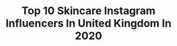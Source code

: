 ---
title: Top 10 Skincare Instagram Influencers In United Kingdom In 2020
description: >-
  Find top skincare Instagram influencers in United Kingdom in 2020. Most popular hashtags: #giveaway #skincare #skincareroutine #makeup.
platform: Instagram
profiles:
  - username: "hisu.xen"
    fullname: >-
      H I S U. X E N
    location: "United Kingdom"
    followers: 12751
    engagement: 1885
    commentsToLikes: 0.046514
    id: ck134h854wep50i19uaw4sycr
    verified: false
    hashtags: "#cowgirl, #miyonakeup, #violetlips, #makeupobsessed"
  - username: "zaddyza1n"
    fullname: >-
      Zain Shah
    location: "United Kingdom"
    followers: 3972
    engagement: 2646
    commentsToLikes: 0.183247
    id: ckap3160616gm0i780pcn3k8n
    verified: false
    hashtags: "#mentalhealth, #feet, #empowerment, #selfconfidence"
  - username: "makeuppbyalyy"
    fullname: >-
      ALIYA FATIMA - UAE 🇦🇪
    location: "United Kingdom"
    followers: 64081
    engagement: 352
    commentsToLikes: 0.201222
    id: ck5hcfnpehtzm0i1196drc8p2
    verified: false
    hashtags: "#queens, #hijabifashion, #narspartner, #blogdubai"
  - username: "zineblog"
    fullname: >-
      Z I N E B ✨
    location: "United Kingdom"
    followers: 10634
    engagement: 806
    commentsToLikes: 0.240250
    id: ckapcp0c24mk50i78jtqwtr67
    verified: false
    hashtags: "#outfitoftoday, #newblogger, #handjewellery, #casualfashion"
  - username: "perriesian"
    fullname: >-
      P E R R I E | W A L K E R
    location: "United Kingdom"
    followers: 32007
    engagement: 375
    commentsToLikes: 0.085985
    id: ck5hrodsvv7cq0i11g2q1evqn
    verified: false
    hashtags: "#stayhome"
  - username: "poonamwalid"
    fullname: >-
      Poonam walid
    location: "United Kingdom"
    followers: 43773
    engagement: 296
    commentsToLikes: 0.074897
    id: ck9wean2wjfak0j78qsind28a
    verified: false
    hashtags: "#diyskincare, #summer, #fentybeauty, #cheeksout"
  - username: "thepretendgrownup"
    fullname: >-
      Rachael • UK Blogger
    location: "United Kingdom"
    followers: 5476
    engagement: 901
    commentsToLikes: 0.343999
    id: ck8t04xguqulv0j78m99fblmg
    verified: false
    hashtags: "#bestmemories, #colourfulhouses, #nopeace, #girlygirls"
  - username: "mandymadd"
    fullname: >-
      Mandy Madden Kelley
    location: "United Kingdom"
    followers: 90498
    engagement: 244
    commentsToLikes: 0.044078
    id: ck5c05g4ushdf0i11gh3dz1dz
    verified: false
    hashtags: "#mejuripartner, #giveaway, #ad, #rootedrituals"
  - username: "chelsofh"
    fullname: >-
      Chelsey ♥
    location: "United Kingdom"
    followers: 10750
    engagement: 1312
    commentsToLikes: 0.299957
    id: ck9hbnhxphmlc0j783rkxz6aa
    verified: false
    hashtags: "#moisturise, #theshard, #traveloutfits, #detailsoftheday"
  - username: "leefys_lifestyle"
    fullname: >-
      리피 🍂 | 🇮🇳🇬🇧
    location: "United Kingdom"
    followers: 11545
    engagement: 1245
    commentsToLikes: 0.037957
    id: ck8wddzu8dp8v0j78z795aafs
    verified: false
    hashtags: "#londonsummer, #londonlockdown, #park, #kollam"
---